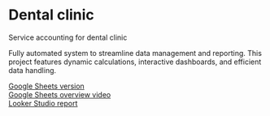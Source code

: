 # Dental clinic
Service accounting for dental clinic

Fully automated system to streamline data management and reporting. This project features dynamic calculations, interactive dashboards, and efficient data handling.

<a href="https://docs.google.com/spreadsheets/d/1MGk2Lsug06kNyXCQ6HXQ8ixIQNYjgfU5MfsAE6pq5MQ/edit?usp=sharing">Google Sheets version</a><br>
<a href="https://youtu.be/gph1ZMvGwF0">Google Sheets overview video</a><br>
<a href="https://lookerstudio.google.com/reporting/3fd4d966-a646-498e-bb24-512ef0275adf">Looker Studio report</a>

